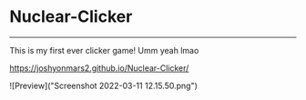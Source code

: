 # Nuclear-Clicker
---
This is my first ever clicker game! Umm yeah lmao

https://joshyonmars2.github.io/Nuclear-Clicker/

![Preview]("Screenshot 2022-03-11 12.15.50.png")
